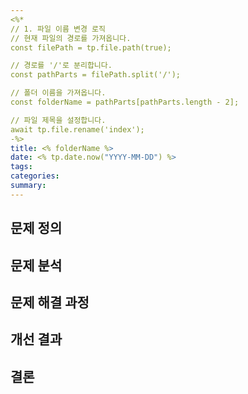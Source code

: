 ```yaml
---
<%*
// 1. 파일 이름 변경 로직
// 현재 파일의 경로를 가져옵니다.
const filePath = tp.file.path(true);

// 경로를 '/'로 분리합니다.
const pathParts = filePath.split('/');

// 폴더 이름을 가져옵니다.
const folderName = pathParts[pathParts.length - 2];

// 파일 제목을 설정합니다.
await tp.file.rename('index');
-%>
title: <% folderName %>
date: <% tp.date.now("YYYY-MM-DD") %>
tags: 
categories: 
summary:
---
```


## 문제 정의

## 문제 분석

## 문제 해결 과정

## 개선 결과

## 결론